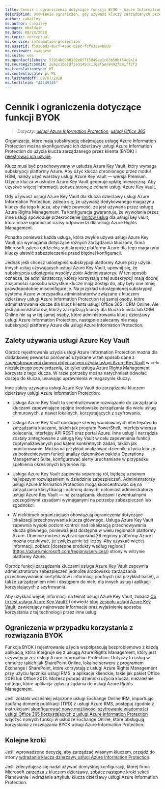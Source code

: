 ```yaml
---
title: Cennik i ograniczenia dotyczące funkcji BYOK — Azure Information Protection
description: Omówienie ograniczeń, gdy używasz kluczy zarządzanych przez klienta (znana jako "bring your own key", byok) za pomocą usługi Azure Information Protection.
author: cabailey
ms.author: cabailey
manager: mbaldwin
ms.date: 08/28/2018
ms.topic: conceptual
ms.service: information-protection
ms.assetid: f5930ed3-a6cf-4eac-b2ec-fcf63aa4e809
ms.reviewer: esaggese
ms.suite: ems
ms.openlocfilehash: 57914b0268102e8f7f5049ee1c63b58bf54c9a14
ms.sourcegitcommit: 26a2c1becdf3e3145dc1168f5ea8492f2e1ff2f3
ms.translationtype: MT
ms.contentlocale: pl-PL
ms.lasthandoff: 09/07/2018
ms.locfileid: "44149146"
---
```

# <a name="byok-pricing-and-restrictions"></a>Cennik i ograniczenia dotyczące funkcji BYOK

>*Dotyczy: [usługi Azure Information Protection](https://azure.microsoft.com/pricing/details/information-protection), [usługi Office 365](http://download.microsoft.com/download/E/C/F/ECF42E71-4EC0-48FF-AA00-577AC14D5B5C/Azure_Information_Protection_licensing_datasheet_EN-US.pdf)*


Organizacje, które mają subskrypcję obejmującą usługę Azure Information Protection można skonfigurować ich dzierżawy usługi Azure Information Protection do użycia klucza zarządzanego przez klienta (BYOK) i [rejestrować ich użycie](./log-analyze-usage.md). 

Klucz musi być przechowywany w usłudze Azure Key Vault, który wymaga subskrypcji platformy Azure. Aby użyć klucza chronionego przez moduł HSM, należy użyć warstwy usługi Azure Key Vault — wersja Premium. Użycie klucza w usłudze Azure Key Vault generuje opłatę miesięczną. Aby uzyskać więcej informacji, zobacz [stronę z cenami usługi Azure Key Vault](https://azure.microsoft.com/pricing/details/key-vault/).

Gdy używasz usługi Azure Key Vault dla klucza dzierżawy usługi Azure Information Protection, zaleca się, że używasz dedykowanego magazynu kluczy dla tego klucza, aby mieć pewność, że jest używana przez usługę Azure Rights Management. Ta konfiguracja gwarantuje, że wywołania przez inne usługi spowoduje przekroczenie [limitów usług](/azure/key-vault/key-vault-service-limits) dla usługi key vault, która może ograniczać czasy odpowiedzi dla usługi Azure Rights Management.  

Ponadto ponieważ każda usługa, która zwykle używa usługi Azure Key Vault ma wymagania dotyczące różnych zarządzania kluczami, firma Microsoft zaleca oddzielną subskrypcję platformy Azure dla tego magazynu kluczy ułatwić zabezpieczenie przed błędnej konfiguracji. 

Jednak jeśli chcesz udostępnić subskrypcji platformy Azure przy użyciu innych usług używających usługi Azure Key Vault, upewnij się, że subskrypcja udostępnia wspólny zbiór Administratorzy. W ten sposób oznacza, że administratorzy, którzy korzystają z tej subskrypcji mają dobrej znajomości sposobu wszystkie klucze mają dostęp do, aby były one mniej prawdopodobne misconfigure je. Na przykład udostępnionej subskrypcji systemu Azure w przypadku administratorów związane z kluczem dzierżawy usługi Azure Information Protection tej samej osoby, które administrowania klucze dla klucz klienta usługi Office 365 i CRM Online. Ale jeśli administratorów, którzy zarządzają kluczy dla klucza klienta lub CRM Online nie są w tej samej osoby, które administrowania klucz dzierżawy usługi Azure Information Protection, następnie zalecamy nie mają subskrypcji platformy Azure dla usługi Azure Information Protection.

## <a name="benefits-of-using-azure-key-vault"></a>Zalety używania usługi Azure Key Vault

Oprócz rejestrowania użycia usługi Azure Information Protection można dla dodatkowej pewności porównać uzyskane w ten sposób dane z [zarejestrowanymi danymi dotyczącymi użycia usługi Azure Key Vault](https://azure.microsoft.com/documentation/articles/key-vault-logging/) w celu niezależnego potwierdzenia, że tylko usługa Azure Rights Management korzysta z tego klucza. W razie potrzeby można natychmiast odwołać dostęp do klucza, usuwając uprawnienia w magazynie kluczy.

Inne zalety używania usługi Azure Key Vault do zarządzania kluczem dzierżawy usługi Azure Information Protection:

- Usługa Azure Key Vault to scentralizowane rozwiązanie do zarządzania kluczami zapewniające spójne środowisko zarządzania dla wielu usług chmurowych, a nawet lokalnych, korzystających z szyfrowania.

- Usługa Azure Key Vault obsługuje szereg wbudowanych interfejsów do zarządzania kluczami, takich jak program PowerShell, interfejs wiersza polecenia, interfejsy API REST oraz portal Azure. Inne usługi i narzędzia zostały zintegrowane z usługą Key Vault w celu zapewnienia funkcji zoptymalizowanych pod kątem konkretnych zadań, takich jak monitorowanie. Można na przykład analizować dzienniki użycia kluczy za pośrednictwem funkcji analizy dzienników pakietu Operations Management Suite, konfigurować alerty uruchamiane w przypadku spełnienia określonych kryteriów itp.

- Usługa Azure Key Vault zapewnia separację ról, będącą uznanym najlepszym rozwiązaniem w dziedzinie zabezpieczeń. Administratorzy usługi Azure Information Protection mogą skoncentrować się na zarządzaniu klasyfikacją i ochroną danych, natomiast administratorzy usługi Azure Key Vault — na zarządzaniu kluczami i ewentualnymi szczególnymi zasadami wymaganymi na potrzeby zabezpieczeń lub zgodności.

- W niektórych organizacjach obowiązują ograniczenia dotyczące lokalizacji przechowywania klucza głównego. Usługa Azure Key Vault zapewnia wysoki poziom kontroli nad lokalizacją przechowywania klucza głównego, ponieważ jest dostępna w wielu regionach platformy Azure. Obecnie możesz wybrać spośród 28 regiony platformy Azure i można oczekiwać, że zwiększenie tej liczby. Aby uzyskać więcej informacji, zobacz [dostępne produkty według regionu] (https://azure.microsoft.com/regions/services/) strony w witrynie platformy Azure.

Oprócz funkcji zarządzania kluczami usługa Azure Key Vault zapewnia administratorom zabezpieczeń jednolite środowisko zarządzania przechowywaniem certyfikatów i informacji poufnych (na przykład haseł), a także zarządzaniem nimi i dostępem do nich, dla innych usług i aplikacji korzystających z szyfrowania. 

Aby uzyskać więcej informacji na temat usługi Azure Key Vault, zobacz [Co to jest usługa Azure Key Vault?](/azure/key-vault/key-vault-whatis) i odwiedź [blog zespołu usługi Azure Key Vault](https://cloudblogs.microsoft.com/kv/), zawierający najnowsze informacje oraz wyjaśnienie sposobu korzystania z tej technologii przez inne usługi.

## <a name="restrictions-when-using-byok"></a>Ograniczenia w przypadku korzystania z rozwiązania BYOK

Funkcja BYOK i rejestrowanie użycia współpracują bezproblemowo z każdą aplikacją, która integruje się z usługą Azure Rights Management, który jest używany przez usługi Azure Information Protection. Dotyczy to usług w chmurze takich jak SharePoint Online, lokalne serwery z programem Exchange i SharePoint, które korzystają z usługi Azure Rights Management przy użyciu łącznika usługi RMS, a aplikacje klienckie, takie jak pakiet Office 2016 lub Office 2013. Możesz pobrać dzienniki użycia klucza, niezależnie od tego, które aplikacja zgłasza żądania do usługi Azure Rights Management.

Jeśli zostało wcześniej włączone usługi Exchange Online IRM, importując zaufaną domenę publikacji (TPD) z usługi Azure RMS, postępuj zgodnie z instrukcjami [skonfigurować nowe możliwości szyfrowanie wiadomości usługi Office 365 korzystających z usługi Azure Information Protection](https://support.office.com/article/7ff0c040-b25c-4378-9904-b1b50210d00e) włączyć nowych funkcji w usłudze Exchange Online, które obsługują korzystania z rozwiązania BYOK usługi Azure Information Protection.

## <a name="next-steps"></a>Kolejne kroki

Jeśli wprowadzono decyzję, aby zarządzać własnym kluczem, przejdź do strony [wdrażanie klucza dzierżawy usługi Azure Information Protection](plan-implement-tenant-key.md#implementing-byok-for-your-azure-information-protection-tenant-key).

Jeśli zdecydujesz się nadal używać domyślnej konfiguracji, której firma Microsoft zarządza z kluczem dzierżawy, zobacz [następne kroki](plan-implement-tenant-key.md#next-steps) sekcji Planowanie i wdrażanie artykułu klucza dzierżawy usługi Azure Information Protection.

